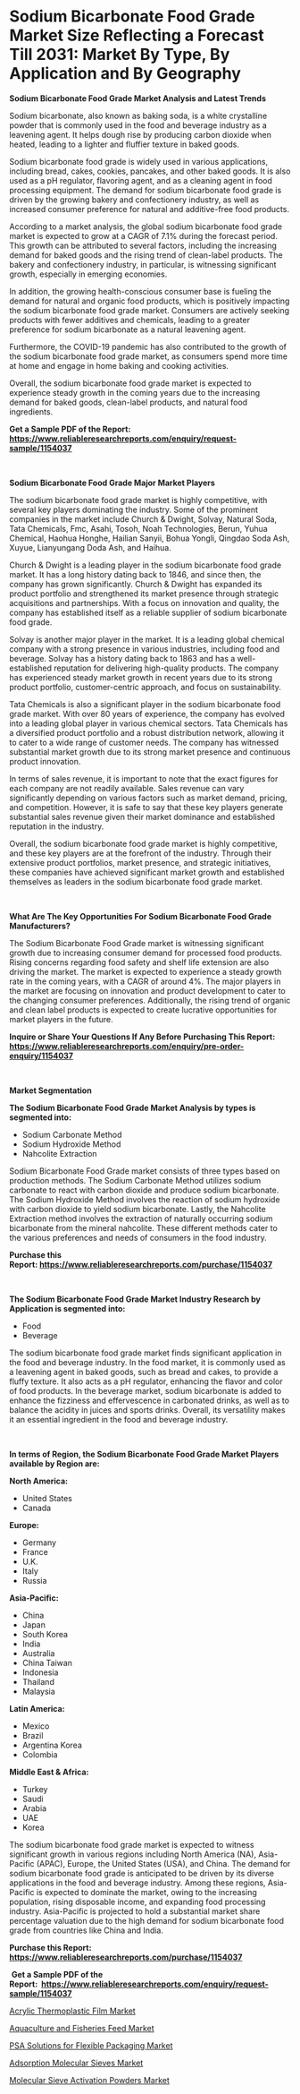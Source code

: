 <p><h1>Sodium Bicarbonate Food Grade Market Size Reflecting a Forecast Till 2031: Market By Type, By Application and By Geography</h1></p><p><strong>Sodium Bicarbonate Food Grade Market Analysis and Latest Trends</strong></p>
<p><p>Sodium bicarbonate, also known as baking soda, is a white crystalline powder that is commonly used in the food and beverage industry as a leavening agent. It helps dough rise by producing carbon dioxide when heated, leading to a lighter and fluffier texture in baked goods.</p><p>Sodium bicarbonate food grade is widely used in various applications, including bread, cakes, cookies, pancakes, and other baked goods. It is also used as a pH regulator, flavoring agent, and as a cleaning agent in food processing equipment. The demand for sodium bicarbonate food grade is driven by the growing bakery and confectionery industry, as well as increased consumer preference for natural and additive-free food products.</p><p>According to a market analysis, the global sodium bicarbonate food grade market is expected to grow at a CAGR of 7.1% during the forecast period. This growth can be attributed to several factors, including the increasing demand for baked goods and the rising trend of clean-label products. The bakery and confectionery industry, in particular, is witnessing significant growth, especially in emerging economies.</p><p>In addition, the growing health-conscious consumer base is fueling the demand for natural and organic food products, which is positively impacting the sodium bicarbonate food grade market. Consumers are actively seeking products with fewer additives and chemicals, leading to a greater preference for sodium bicarbonate as a natural leavening agent.</p><p>Furthermore, the COVID-19 pandemic has also contributed to the growth of the sodium bicarbonate food grade market, as consumers spend more time at home and engage in home baking and cooking activities.</p><p>Overall, the sodium bicarbonate food grade market is expected to experience steady growth in the coming years due to the increasing demand for baked goods, clean-label products, and natural food ingredients.</p></p>
<p><strong>Get a Sample PDF of the Report:&nbsp; <a href="https://www.reliableresearchreports.com/enquiry/request-sample/1154037">https://www.reliableresearchreports.com/enquiry/request-sample/1154037</a></strong></p>
<p>&nbsp;</p>
<p><strong>Sodium Bicarbonate Food Grade Major Market Players</strong></p>
<p><p>The sodium bicarbonate food grade market is highly competitive, with several key players dominating the industry. Some of the prominent companies in the market include Church & Dwight, Solvay, Natural Soda, Tata Chemicals, Fmc, Asahi, Tosoh, Noah Technologies, Berun, Yuhua Chemical, Haohua Honghe, Hailian Sanyii, Bohua Yongli, Qingdao Soda Ash, Xuyue, Lianyungang Doda Ash, and Haihua.</p><p>Church & Dwight is a leading player in the sodium bicarbonate food grade market. It has a long history dating back to 1846, and since then, the company has grown significantly. Church & Dwight has expanded its product portfolio and strengthened its market presence through strategic acquisitions and partnerships. With a focus on innovation and quality, the company has established itself as a reliable supplier of sodium bicarbonate food grade. </p><p>Solvay is another major player in the market. It is a leading global chemical company with a strong presence in various industries, including food and beverage. Solvay has a history dating back to 1863 and has a well-established reputation for delivering high-quality products. The company has experienced steady market growth in recent years due to its strong product portfolio, customer-centric approach, and focus on sustainability.</p><p>Tata Chemicals is also a significant player in the sodium bicarbonate food grade market. With over 80 years of experience, the company has evolved into a leading global player in various chemical sectors. Tata Chemicals has a diversified product portfolio and a robust distribution network, allowing it to cater to a wide range of customer needs. The company has witnessed substantial market growth due to its strong market presence and continuous product innovation.</p><p>In terms of sales revenue, it is important to note that the exact figures for each company are not readily available. Sales revenue can vary significantly depending on various factors such as market demand, pricing, and competition. However, it is safe to say that these key players generate substantial sales revenue given their market dominance and established reputation in the industry.</p><p>Overall, the sodium bicarbonate food grade market is highly competitive, and these key players are at the forefront of the industry. Through their extensive product portfolios, market presence, and strategic initiatives, these companies have achieved significant market growth and established themselves as leaders in the sodium bicarbonate food grade market.</p></p>
<p>&nbsp;</p>
<p><strong>What Are The Key Opportunities For Sodium Bicarbonate Food Grade Manufacturers?</strong></p>
<p><p>The Sodium Bicarbonate Food Grade market is witnessing significant growth due to increasing consumer demand for processed food products. Rising concerns regarding food safety and shelf life extension are also driving the market. The market is expected to experience a steady growth rate in the coming years, with a CAGR of around 4%. The major players in the market are focusing on innovation and product development to cater to the changing consumer preferences. Additionally, the rising trend of organic and clean label products is expected to create lucrative opportunities for market players in the future.</p></p>
<p><strong>Inquire or Share Your Questions If Any Before Purchasing This Report: <a href="https://www.reliableresearchreports.com/enquiry/pre-order-enquiry/1154037">https://www.reliableresearchreports.com/enquiry/pre-order-enquiry/1154037</a></strong></p>
<p>&nbsp;</p>
<p><strong>Market Segmentation</strong></p>
<p><strong>The Sodium Bicarbonate Food Grade Market Analysis by types is segmented into:</strong></p>
<p><ul><li>Sodium Carbonate Method</li><li>Sodium Hydroxide Method</li><li>Nahcolite Extraction</li></ul></p>
<p><p>Sodium Bicarbonate Food Grade market consists of three types based on production methods. The Sodium Carbonate Method utilizes sodium carbonate to react with carbon dioxide and produce sodium bicarbonate. The Sodium Hydroxide Method involves the reaction of sodium hydroxide with carbon dioxide to yield sodium bicarbonate. Lastly, the Nahcolite Extraction method involves the extraction of naturally occurring sodium bicarbonate from the mineral nahcolite. These different methods cater to the various preferences and needs of consumers in the food industry.</p></p>
<p><strong>Purchase this Report:&nbsp;<a href="https://www.reliableresearchreports.com/purchase/1154037">https://www.reliableresearchreports.com/purchase/1154037</a></strong></p>
<p>&nbsp;</p>
<p><strong>The Sodium Bicarbonate Food Grade Market Industry Research by Application is segmented into:</strong></p>
<p><ul><li>Food</li><li>Beverage</li></ul></p>
<p><p>The sodium bicarbonate food grade market finds significant application in the food and beverage industry. In the food market, it is commonly used as a leavening agent in baked goods, such as bread and cakes, to provide a fluffy texture. It also acts as a pH regulator, enhancing the flavor and color of food products. In the beverage market, sodium bicarbonate is added to enhance the fizziness and effervescence in carbonated drinks, as well as to balance the acidity in juices and sports drinks. Overall, its versatility makes it an essential ingredient in the food and beverage industry.</p></p>
<p>&nbsp;</p>
<p><strong>In terms of Region, the Sodium Bicarbonate Food Grade Market Players available by Region are:</strong></p>
<p>
    <p> <strong> North America: </strong>
        <ul>
            <li>United States</li>
            <li>Canada</li>
        </ul>
        </p> 
    <p> <strong> Europe: </strong>
        <ul>
            <li>Germany</li>
            <li>France</li>
            <li>U.K.</li>
            <li>Italy</li>
            <li>Russia</li>
        </ul>
        </p> 
    <p> <strong> Asia-Pacific: </strong>
        <ul>
            <li>China</li>
            <li>Japan</li>
            <li>South Korea</li>
            <li>India</li>
            <li>Australia</li>
            <li>China Taiwan</li>
            <li>Indonesia</li>
            <li>Thailand</li>
            <li>Malaysia</li>
        </ul>
        </p> 
    <p> <strong> Latin America: </strong>
        <ul>
            <li>Mexico</li>
            <li>Brazil</li>
            <li>Argentina Korea</li>
            <li>Colombia</li>
        </ul>
        </p> 
    <p> <strong> Middle East & Africa: </strong>
        <ul>
            <li>Turkey</li>
            <li>Saudi</li>
            <li>Arabia</li>
            <li>UAE</li>
            <li>Korea</li>
        </ul>
    </p>
    </p>
<p><p>The sodium bicarbonate food grade market is expected to witness significant growth in various regions including North America (NA), Asia-Pacific (APAC), Europe, the United States (USA), and China. The demand for sodium bicarbonate food grade is anticipated to be driven by its diverse applications in the food and beverage industry. Among these regions, Asia-Pacific is expected to dominate the market, owing to the increasing population, rising disposable income, and expanding food processing industry. Asia-Pacific is projected to hold a substantial market share percentage valuation due to the high demand for sodium bicarbonate food grade from countries like China and India.</p></p>
<p><strong>Purchase this Report: <a href="https://www.reliableresearchreports.com/purchase/1154037">https://www.reliableresearchreports.com/purchase/1154037</a></strong></p>
<p>&nbsp;<strong>Get a Sample PDF of the Report:&nbsp;&nbsp;<a href="https://www.reliableresearchreports.com/enquiry/request-sample/1154037">https://www.reliableresearchreports.com/enquiry/request-sample/1154037</a></strong></p>
<p><strong></strong></p>
<p><p><a href="https://github.com/Chiragrp25/Market-Research-Report-List-2/blob/main/acrylic-thermoplastic-film-market.md">Acrylic Thermoplastic Film Market</a></p><p><a href="https://github.com/santosh758595/Market-Research-Report-List-2/blob/main/aquaculture-and-fisheries-feed-market.md">Aquaculture and Fisheries Feed Market</a></p><p><a href="https://github.com/YashRP12/Market-Research-Report-List-2/blob/main/psa-solutions-for-flexible-packaging-market.md">PSA Solutions for Flexible Packaging Market</a></p><p><a href="https://github.com/Chiragrp26/Market-Research-Report-List-2/blob/main/adsorption-molecular-sieves-market.md">Adsorption Molecular Sieves Market</a></p><p><a href="https://github.com/AKSHATREPORTPRIME/Market-Research-Report-List-2/blob/main/molecular-sieve-activation-powders-market.md">Molecular Sieve Activation Powders Market</a></p></p>